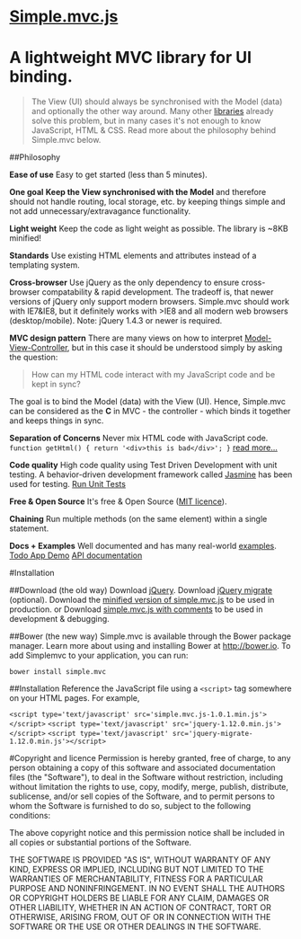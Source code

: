 [Simple.mvc.js](//hammerbenjamin.com/simplemvc)
=========

A lightweight MVC library for UI binding.
=========

> The View (UI) should always be synchronised with the Model (data) and optionally the other way around. Many other [libraries](//todomvc.com) already solve this problem, but in many cases it's not enough to know JavaScript, HTML & CSS. Read more about the philosophy behind Simple.mvc below.

##Philosophy

**Ease of use**
Easy to get started (less than 5 minutes).

**One goal**
**Keep the View synchronised with the Model** and therefore should not handle routing, local storage, etc. by keeping things simple and not add unnecessary/extravagance functionality. 

**Light weight**
Keep the code as light weight as possible. The library is ~8KB minified!

**Standards**
Use existing HTML elements and attributes instead of a templating system.

**Cross-browser**
Use jQuery as the only dependency to ensure cross-browser compatability & rapid development. The tradeoff is, that  newer versions of jQuery only support modern browsers. Simple.mvc should work with IE7&IE8, but it definitely works with >IE8 and all modern web browsers (desktop/mobile). Note: jQuery 1.4.3 or newer is required.

**MVC design pattern**
There are many views on how to interpret [Model-View-Controller](//en.wikipedia.org/wiki/Model%E2%80%93view%E2%80%93controller), but in this case it should be understood simply by asking the question:

> How can my HTML code interact with my JavaScript code and be kept in sync?

The goal is to bind the Model (data) with the View (UI). Hence, Simple.mvc can be considered as the **C** in MVC - the controller - which binds it together and keeps things in sync.

**Separation of Concerns**
Never mix HTML code with JavaScript code. 
`function getHtml() { return '<div>this is bad</div>'; }` 
[read more...](//en.wikipedia.org/wiki/Separation_of_concerns)

**Code quality**
High code quality using Test Driven Development with unit testing. A behavior-driven development framework called [Jasmine](//pivotal.github.com/jasmine) has been used for testing.
[Run Unit Tests](http://hammerbenjamin.com/simplemvc/simple.mvc.unit.test.html)

**Free & Open Source**
It's free & Open Source ([MIT licence](//opensource.org/licenses/MIT)).

**Chaining**
Run multiple methods (on the same element) within a single statement.

**Docs + Examples**
Well documented and has many real-world [examples](//hammerbenjamin.com/simplemvc/examples). 
[Todo App Demo](http://hammerbenjamin.com/simplemvc/examples/todo)
[API documentation](http://hammerbenjamin.com/simplemvc/doc)

#Installation

##Download (the old way)
Download [jQuery](//code.jquery.com/jquery-1.12.0.min.js).
Download [jQuery migrate](//code.jquery.com/jquery-migrate-1.2.1.min.js) (optional).
Download the [minified version of simple.mvc.js](//raw.github.com/bnji/simplemvc/master/simple.mvc.min.js) to be used in production.
or
Download [simple.mvc.js with comments](//raw.github.com/bnji/simplemvc/master/simple.mvc.js) to be used in development & debugging.

##Bower (the new way)
Simple.mvc is available through the Bower package manager. Learn more about using and installing Bower at http://bower.io. To add Simplemvc to your application, you can run:

`bower install simple.mvc`

##Installation
Reference the JavaScript file using a `<script>` tag somewhere on your HTML pages. For example,

`<script type='text/javascript' src='simple.mvc.js-1.0.1.min.js'></script>`
`<script type='text/javascript' src='jquery-1.12.0.min.js'></script>`
`<script type='text/javascript' src='jquery-migrate-1.12.0.min.js'></script>`

#Copyright and licence
Permission is hereby granted, free of charge, to any person obtaining a copy of this software and associated documentation files (the "Software"), to deal in the Software without restriction, including without limitation the rights to use, copy, modify, merge, publish, distribute, sublicense, and/or sell copies of the Software, and to permit persons to whom the Software is furnished to do so, subject to the following conditions:

The above copyright notice and this permission notice shall be included in all copies or substantial portions of the Software.

THE SOFTWARE IS PROVIDED "AS IS", WITHOUT WARRANTY OF ANY KIND, EXPRESS OR IMPLIED, INCLUDING BUT NOT LIMITED TO THE WARRANTIES OF MERCHANTABILITY, FITNESS FOR A PARTICULAR PURPOSE AND NONINFRINGEMENT. IN NO EVENT SHALL THE AUTHORS OR COPYRIGHT HOLDERS BE LIABLE FOR ANY CLAIM, DAMAGES OR OTHER LIABILITY, WHETHER IN AN ACTION OF CONTRACT, TORT OR OTHERWISE, ARISING FROM, OUT OF OR IN CONNECTION WITH THE SOFTWARE OR THE USE OR OTHER DEALINGS IN THE SOFTWARE.